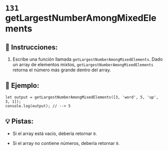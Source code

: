 # `131` getLargestNumberAmongMixedElements

## 📝 Instrucciones:

1. Escribe una función llamada `getLargestNumberAmongMixedElements`. Dado un array de elementos mixtos, `getLargestNumberAmongMixedElements` retorna el número más grande dentro del array.

## 📎 Ejemplo:

```Js
let output = getLargestNumberAmongMixedElements([3, 'word', 5, 'up', 3, 1]);
console.log(output); // --> 5
```

## 💡 Pistas:

+ Si el array está vacío, debería retornar `0`.

+ Si el array no contiene números, debería retornar `0`.
